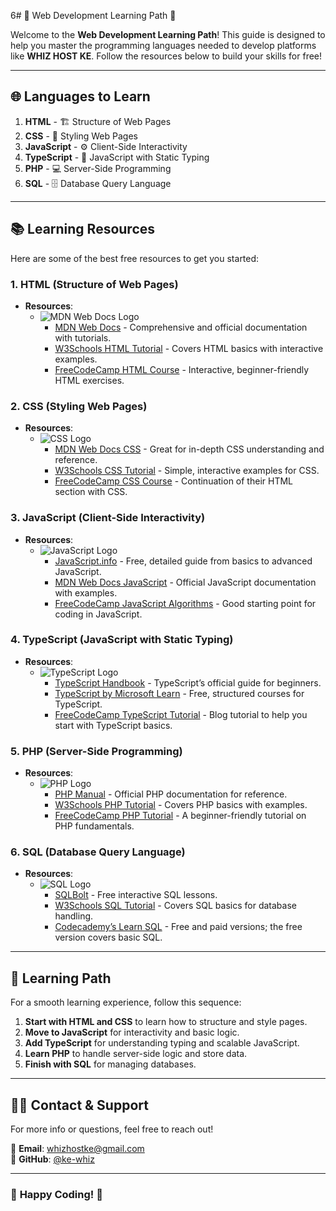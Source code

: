 6# 🚀 Web Development Learning Path 🚀

Welcome to the **Web Development Learning Path**! This guide is designed to help you master the programming languages needed to develop platforms like **WHIZ HOST KE**. Follow the resources below to build your skills for free!

---

## 🌐 **Languages to Learn**

1. **HTML** - 🏗️ Structure of Web Pages  
2. **CSS** - 🎨 Styling Web Pages  
3. **JavaScript** - ⚙️ Client-Side Interactivity  
4. **TypeScript** - 📘 JavaScript with Static Typing  
5. **PHP** - 💻 Server-Side Programming  
6. **SQL** - 🗄️ Database Query Language

---

## 📚 **Learning Resources**  
Here are some of the best free resources to get you started:

### 1. **HTML** (Structure of Web Pages)
   - **Resources**:
     - ![MDN Web Docs Logo](https://ibb.co/ykvt9Sc)
       - <a href="https://developer.mozilla.org/en-US/docs/Web/HTML" target="_blank">MDN Web Docs</a> - Comprehensive and official documentation with tutorials.
       - <a href="https://www.w3schools.com/html/" target="_blank">W3Schools HTML Tutorial</a> - Covers HTML basics with interactive examples.
       - <a href="https://www.freecodecamp.org/learn/responsive-web-design/" target="_blank">FreeCodeCamp HTML Course</a> - Interactive, beginner-friendly HTML exercises.

### 2. **CSS** (Styling Web Pages)
   - **Resources**:
     - ![CSS Logo](https://upload.wikimedia.org/wikipedia/commons/6/63/CSS3_logo.svg)
       - <a href="https://developer.mozilla.org/en-US/docs/Web/CSS" target="_blank">MDN Web Docs CSS</a> - Great for in-depth CSS understanding and reference.
       - <a href="https://www.w3schools.com/css/" target="_blank">W3Schools CSS Tutorial</a> - Simple, interactive examples for CSS.
       - <a href="https://www.freecodecamp.org/learn/responsive-web-design/" target="_blank">FreeCodeCamp CSS Course</a> - Continuation of their HTML section with CSS.

### 3. **JavaScript** (Client-Side Interactivity)
   - **Resources**:
     - ![JavaScript Logo](https://upload.wikimedia.org/wikipedia/commons/6/6a/JavaScript-logo.png)
       - <a href="https://javascript.info/" target="_blank">JavaScript.info</a> - Free, detailed guide from basics to advanced JavaScript.
       - <a href="https://developer.mozilla.org/en-US/docs/Web/JavaScript" target="_blank">MDN Web Docs JavaScript</a> - Official JavaScript documentation with examples.
       - <a href="https://www.freecodecamp.org/learn/javascript-algorithms-and-data-structures/" target="_blank">FreeCodeCamp JavaScript Algorithms</a> - Good starting point for coding in JavaScript.

### 4. **TypeScript** (JavaScript with Static Typing)
   - **Resources**:
     - ![TypeScript Logo](https://upload.wikimedia.org/wikipedia/commons/4/4f/TypeScript_logo_2020.svg)
       - <a href="https://www.typescriptlang.org/docs/handbook/intro.html" target="_blank">TypeScript Handbook</a> - TypeScript’s official guide for beginners.
       - <a href="https://learn.microsoft.com/en-us/training/paths/build-javascript-applications-typescript/" target="_blank">TypeScript by Microsoft Learn</a> - Free, structured courses for TypeScript.
       - <a href="https://www.freecodecamp.org/news/learn-typescript-beginners-guide/" target="_blank">FreeCodeCamp TypeScript Tutorial</a> - Blog tutorial to help you start with TypeScript basics.

### 5. **PHP** (Server-Side Programming)
   - **Resources**:
     - ![PHP Logo](https://upload.wikimedia.org/wikipedia/commons/2/27/PHP-logo.svg)
       - <a href="https://www.php.net/manual/en/" target="_blank">PHP Manual</a> - Official PHP documentation for reference.
       - <a href="https://www.w3schools.com/php/" target="_blank">W3Schools PHP Tutorial</a> - Covers PHP basics with examples.
       - <a href="https://www.freecodecamp.org/news/php-tutorial/" target="_blank">FreeCodeCamp PHP Tutorial</a> - A beginner-friendly tutorial on PHP fundamentals.

### 6. **SQL** (Database Query Language)
   - **Resources**:
     - ![SQL Logo](https://upload.wikimedia.org/wikipedia/commons/8/87/SQL-Logo.svg)
       - <a href="https://sqlbolt.com/" target="_blank">SQLBolt</a> - Free interactive SQL lessons.
       - <a href="https://www.w3schools.com/sql/" target="_blank">W3Schools SQL Tutorial</a> - Covers SQL basics for database handling.
       - <a href="https://www.codecademy.com/learn/learn-sql" target="_blank">Codecademy’s Learn SQL</a> - Free and paid versions; the free version covers basic SQL.

---

## 🚀 **Learning Path**
For a smooth learning experience, follow this sequence:

1. **Start with HTML and CSS** to learn how to structure and style pages.
2. **Move to JavaScript** for interactivity and basic logic.
3. **Add TypeScript** for understanding typing and scalable JavaScript.
4. **Learn PHP** to handle server-side logic and store data.
5. **Finish with SQL** for managing databases.

---

## 🧑‍💻 **Contact & Support**
For more info or questions, feel free to reach out!

📧 **Email**: <a href="mailto:whizhostke@gmail.com" target="_blank">whizhostke@gmail.com</a>  
💬 **GitHub**: <a href="https://github.com/ke-whiz" target="_blank">@ke-whiz</a>

---

### 🎉 **Happy Coding!** 🎉
